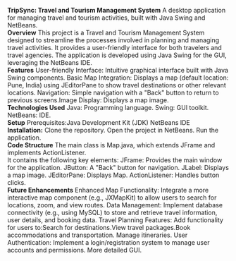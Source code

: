 **TripSync: Travel and Tourism Management System**
A desktop application for managing travel and tourism activities, built with Java Swing and NetBeans.<br />
**Overview**
This project is a Travel and Tourism Management System designed to streamline the processes involved in planning and managing travel activities.  It provides a user-friendly interface for both travelers and travel agencies.  The application is developed using Java Swing for the GUI, leveraging the NetBeans IDE.<br />
**Features**
User-friendly Interface: Intuitive graphical interface built with Java Swing components.
Basic Map Integration: Displays a map (default location: Pune, India) using JEditorPane to show travel destinations or other relevant locations.
Navigation: Simple navigation with a "Back" button to return to previous screens.Image Display: Displays a map image.<br />
**Technologies Used**
Java: Programming language.
Swing: GUI toolkit.
NetBeans: IDE.<br />
**Setup**
Prerequisites:Java Development Kit (JDK)
NetBeans IDE<br />
**Installation:**
Clone the repository.
Open the project in NetBeans.
Run the application.<br />
**Code Structure**
The main class is Map.java, which extends JFrame and implements ActionListener.  
It contains the following key elements:
JFrame: Provides the main window for the application.
JButton: A "Back" button for navigation.
JLabel: Displays a map image.
JEditorPane: Displays Map.
ActionListener: Handles button clicks.<br />
**Future Enhancements**
Enhanced Map Functionality: Integrate a more interactive map component (e.g., JXMapKit) to allow users to search for locations, zoom, and view routes.
Data Management: Implement database connectivity (e.g., using MySQL) to store and retrieve travel information, user details, and booking data.
Travel Planning Features: Add functionality for users to:Search for destinations.View travel packages.Book accommodations and transportation.
Manage itineraries.
User Authentication: Implement a login/registration system to manage user accounts and permissions.
More detailed GUI.<br />
